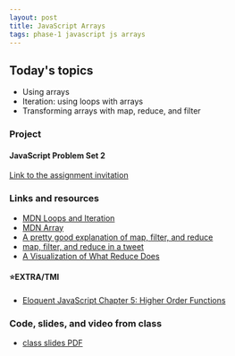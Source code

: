 ```yaml
---
layout: post
title: JavaScript Arrays
tags: phase-1 javascript js arrays
---
```


## Today's topics

- Using arrays
- Iteration: using loops with arrays
- Transforming arrays with map, reduce, and filter

### Project

#### JavaScript Problem Set 2

[Link to the assignment invitation](https://classroom.github.com/a/zLdG-XUF)


### Links and resources

- [MDN Loops and Iteration](https://developer.mozilla.org/en-US/docs/Web/JavaScript/Guide/Loops_and_iteration)
- [MDN Array](https://developer.mozilla.org/en-US/docs/Web/JavaScript/Reference/Global_Objects/Array)
- [A pretty good explanation of map, filter, and reduce](https://dev.to/chrisachard/map-filter-reduce-crash-course-5gan)
- [map, filter, and reduce in a tweet](https://twitter.com/steveluscher/status/741089564329054208)
- [A Visualization of What Reduce Does](http://reduce.surge.sh/)

#### ⭐️EXTRA/TMI

- [Eloquent JavaScript Chapter 5: Higher Order Functions](https://eloquentjavascript.net/05_higher_order.html)


### Code, slides, and video from class

- [class slides PDF](/slide-decks/js-arrays.pdf)
